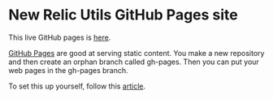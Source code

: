 # New Relic Utils GitHub Pages site

This live GitHub pages is [here](http://kenahrens.github.io/nr-utils/index.html).

[GitHub Pages](https://pages.github.com/) are good at serving static content. You make a new repository and then create an orphan branch called gh-pages. Then you can put your web pages in the gh-pages branch.

To set this up yourself, follow this [article](https://help.github.com/articles/creating-project-pages-manually/).
